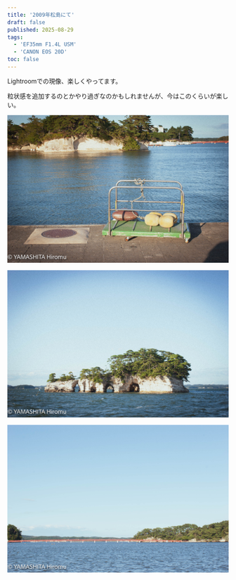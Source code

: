 ```yaml
---
title: '2009年松島にて'
draft: false
published: 2025-08-29
tags:
  - 'EF35mm F1.4L USM'
  - 'CANON EOS 20D'
toc: false
---
```

Lightroomでの現像、楽しくやってます。

粒状感を追加するのとかやり過ぎなのかもしれませんが、今はこのくらいが楽しい。

![](_assets/7081E7E4-6BA3-45EB-9D92-531A4BE19100.jpg)

![](_assets/FF7874D0-B1C4-4C8A-A1A2-4739276E6BB8.jpg)

![](_assets/8BCFA7F9-E57F-4A0F-9022-057683B1E0F8.jpg)